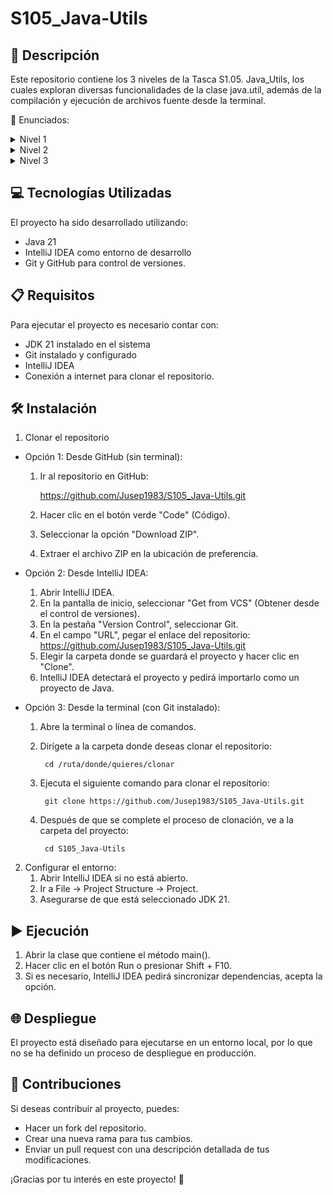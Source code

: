 # S105_Java-Utils
## 📄 Descripción 
Este repositorio contiene los 3 niveles de la Tasca S1.05. Java_Utils,
los cuales exploran diversas funcionalidades de la clase java.util, 
además de la compilación y ejecución de archivos fuente desde la terminal.

🔽 Enunciados:
   <details>
    <summary>
      Nivel 1
    </summary>
 
    - Ejercicio 1 
    Crea una clase que liste alfabéticamente el contenido de un directorio recibido por parámetro.
    
    - Ejercicio 2    
    Añade a la clase del ejercicio anterior la funcionalidad de listar un árbol de directorios con el contenido de 
    todos sus niveles (recursivamente), de manera que se impriman en pantalla en orden alfabético dentro de cada nivel, 
    indicando además si es un directorio (D) o un archivo (F), y su última fecha de modificación.
 
    - Ejercicio 3    
    Modifica el ejercicio anterior. Ahora, en lugar de mostrar el resultado por pantalla, guarda el resultado en un archivo TXT.

    
    - Ejercicio 4    
    Añade la funcionalidad de leer cualquier archivo TXT y mostrar su contenido por consola.
    
    - Ejercicio 5  
    Ahora el programa debe serializar un objeto Java a un archivo .ser y luego deserializarlo.

      
   </details>
   <details>
   <summary>
   Nivel 2
   </summary>
  
    - Ejercicio 1
    Ejecuta el ejercicio 3 del nivel anterior parametrizando todos los métodos en un archivo de configuración.  
    Puedes utilizar un archivo Java Properties o bien la librería Apache Commons Configuration si lo prefieres.
    Del ejercicio anterior, parametriza lo siguiente:
    Directorio a leer.
    Nombre y directorio del archivo TXT resultante.

   </details>
   <details>
   <summary>
     Nivel 3
   </summary>
  
    - Ejercicio 1
    Crea una utilidad que encripte y desencripte los archivos resultantes de los niveles anteriores.
    Utiliza el algoritmo AES en modo de operación ECB o CBC con el método de relleno PKCS5Padding.  
    Se puede usar javax.crypto o bien org.apache.commons.crypto.


   </details>
</details>

## 💻 Tecnologías Utilizadas 
El proyecto ha sido desarrollado utilizando: 
  - Java 21 
  - IntelliJ IDEA como entorno de desarrollo
  - Git y GitHub para control de versiones.

## 📋 Requisitos 
Para ejecutar el proyecto es necesario contar con: 
  - JDK 21 instalado en el sistema
  - Git instalado y configurado
  - IntelliJ IDEA
  - Conexión a internet para clonar el repositorio.

## 🛠️ Instalación 
1. Clonar el repositorio

  - Opción 1: Desde GitHub (sin terminal):

    1. Ir al repositorio en GitHub:
       
        https://github.com/Jusep1983/S105_Java-Utils.git
    2. Hacer clic en el botón verde "Code" (Código).
    3. Seleccionar la opción "Download ZIP".
    4. Extraer el archivo ZIP en la ubicación de preferencia.

  - Opción 2: Desde IntelliJ IDEA:
    1. Abrir IntelliJ IDEA.
    2. En la pantalla de inicio, seleccionar "Get from VCS" (Obtener desde el control de versiones).
    3. En la pestaña "Version Control", seleccionar Git.
    4. En el campo "URL", pegar el enlace del repositorio: 
          https://github.com/Jusep1983/S105_Java-Utils.git
    6. Elegir la carpeta donde se guardará el proyecto y hacer clic en "Clone".
    7. IntelliJ IDEA detectará el proyecto y pedirá importarlo como un proyecto de Java.

  - Opción 3: Desde la terminal (con Git instalado):
    1. Abre la terminal o línea de comandos.
    2. Dirígete a la carpeta donde deseas clonar el repositorio:

            cd /ruta/donde/quieres/clonar
    3. Ejecuta el siguiente comando para clonar el repositorio:

            git clone https://github.com/Jusep1983/S105_Java-Utils.git
    4. Después de que se complete el proceso de clonación, ve a la carpeta del proyecto:

            cd S105_Java-Utils

2. Configurar el entorno:
    1. Abrir IntelliJ IDEA si no está abierto.
    2. Ir a File → Project Structure → Project.
    3. Asegurarse de que está seleccionado JDK 21.

## ▶️ Ejecución 
1. Abrir la clase que contiene el método main(). 
2. Hacer clic en el botón Run o presionar Shift + F10. 
3. Si es necesario, IntelliJ IDEA pedirá sincronizar dependencias, acepta la opción.

## 🌐 Despliegue 
El proyecto está diseñado para ejecutarse en un entorno local, por lo que no se ha definido un proceso de despliegue en producción.

## 🤝 Contribuciones 
Si deseas contribuir al proyecto, puedes: 
- Hacer un fork del repositorio. 
- Crear una nueva rama para tus cambios. 
- Enviar un pull request con una descripción detallada de tus modificaciones.


¡Gracias por tu interés en este proyecto! 🚀
